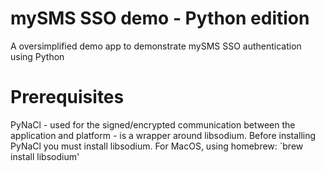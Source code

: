 # mySMS SSO demo - Python edition

A oversimplified demo app to demonstrate mySMS SSO authentication using Python

# Prerequisites

PyNaCl - used for the signed/encrypted communication between the application and platform - is a wrapper around libsodium. Before installing PyNaCl you must install libsodium. For MacOS, using homebrew: `brew install libsodium' 
